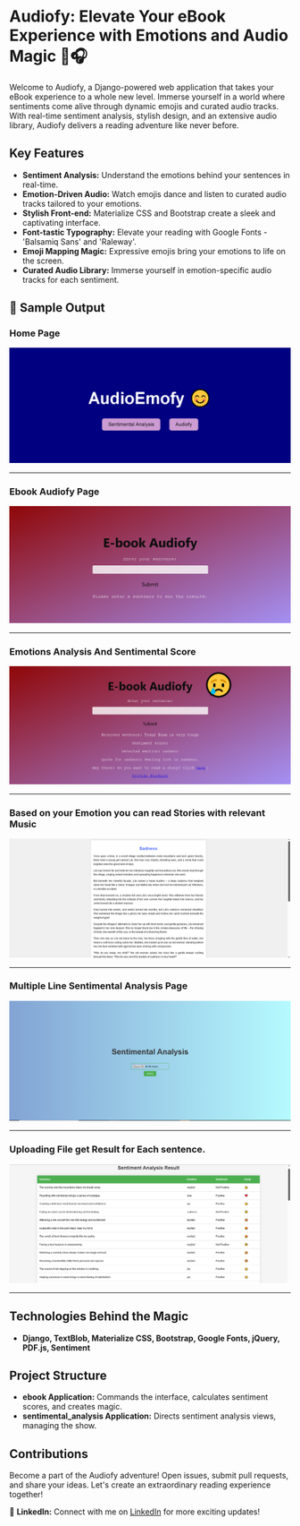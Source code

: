 # Audiofy: Elevate Your eBook Experience with Emotions and Audio Magic 🚀🎧

Welcome to Audiofy, a Django-powered web application that takes your eBook experience to a whole new level. Immerse yourself in a world where sentiments come alive through dynamic emojis and curated audio tracks. With real-time sentiment analysis, stylish design, and an extensive audio library, Audiofy delivers a reading adventure like never before.

## Key Features

- **Sentiment Analysis:** Understand the emotions behind your sentences in real-time.
- **Emotion-Driven Audio:** Watch emojis dance and listen to curated audio tracks tailored to your emotions.
- **Stylish Front-end:** Materialize CSS and Bootstrap create a sleek and captivating interface.
- **Font-tastic Typography:** Elevate your reading with Google Fonts - 'Balsamiq Sans' and 'Raleway'.
- **Emoji Mapping Magic:** Expressive emojis bring your emotions to life on the screen.
- **Curated Audio Library:** Immerse yourself in emotion-specific audio tracks for each sentiment.


## 📸 Sample Output

### Home Page
![Home Page](img/output1.png)

---

### Ebook Audiofy Page
![Ebook Audiofy Page](img/output2.png)

---

### Emotions Analysis And Sentimental Score
![Emotions Analysis And Sentimental Score](img/output3.png)

---

### Based on your Emotion you can read Stories with relevant Music
![Story Page](img/output4.png)

---

### Multiple Line Sentimental Analysis Page
![Sentimental Analysis Page](img/output5.png)

---

### Uploading File get Result for Each sentence.
![Uploading Text File & Get Results](img/output6.png)

---




## Technologies Behind the Magic

- **Django, TextBlob, Materialize CSS, Bootstrap, Google Fonts, jQuery, PDF.js, Sentiment**

## Project Structure

- **ebook Application:** Commands the interface, calculates sentiment scores, and creates magic.
- **sentimental_analysis Application:** Directs sentiment analysis views, managing the show.

## Contributions

Become a part of the Audiofy adventure! Open issues, submit pull requests, and share your ideas. Let's create an extraordinary reading experience together!


🔗 **LinkedIn:**
Connect with me on [LinkedIn](https://www.linkedin.com/in/emimaal-s-02952127a) for more exciting updates!


